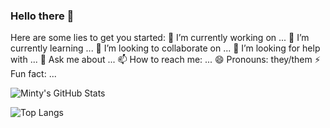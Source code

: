 ### Hello there 👋

Here are some lies to get you started:
🔭 I’m currently working on ... 🌱 I’m currently learning ... 👯 I’m looking to collaborate on ...
🤔 I’m looking for help with ... 💬 Ask me about ... 📫 How to reach me: ... 😄 Pronouns: they/them
⚡ Fun fact: ...

![Minty's GitHub Stats](https://github-readme-stats.vercel.app/api?username=MININT2&theme=dark)

![Top Langs](https://github-readme-stats.vercel.app/api/top-langs/?username=MININT2&theme=dark&layout=compact)
